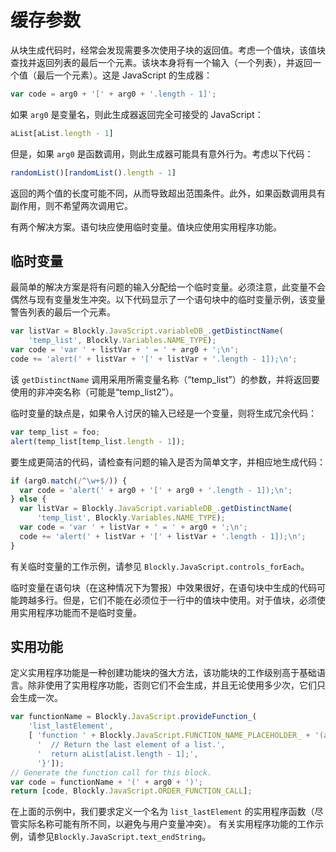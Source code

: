 # 缓存参数

从块生成代码时，经常会发现需要多次使用子块的返回值。考虑一个值块，该值块查找并返回列表的最后一个元素。该块本身将有一个输入（一个列表），并返回一个值（最后一个元素）。这是 JavaScript 的生成器：

```js
var code = arg0 + '[' + arg0 + '.length - 1]';
```
如果 `arg0` 是变量名，则此生成器返回完全可接受的 JavaScript：

```js
aList[aList.length - 1]
```

但是，如果 `arg0` 是函数调用，则此生成器可能具有意外行为。考虑以下代码：

```js
randomList()[randomList().length - 1]
```

返回的两个值的长度可能不同，从而导致超出范围条件。此外，如果函数调用具有副作用，则不希望两次调用它。

有两个解决方案。语句块应使用临时变量。值块应使用实用程序功能。

## 临时变量

最简单的解决方案是将有问题的输入分配给一个临时变量。必须注意，此变量不会偶然与现有变量发生冲突。以下代码显示了一个语句块中的临时变量示例，该变量警告列表的最后一个元素。

```js
var listVar = Blockly.JavaScript.variableDB_.getDistinctName(
    'temp_list', Blockly.Variables.NAME_TYPE);
var code = 'var ' + listVar + ' = ' + arg0 + ';\n';
code += 'alert(' + listVar + '[' + listVar + '.length - 1]);\n';
```
该 `getDistinctName` 调用采用所需变量名称（“temp_list”）的参数，并将返回要使用的非冲突名称（可能是“temp_list2”）。

临时变量的缺点是，如果令人讨厌的输入已经是一个变量，则将生成冗余代码：

```js
var temp_list = foo;
alert(temp_list[temp_list.length - 1]);
```

要生成更简洁的代码，请检查有问题的输入是否为简单文字，并相应地生成代码：

```js
if (arg0.match(/^\w+$/)) {
  var code = 'alert(' + arg0 + '[' + arg0 + '.length - 1]);\n';
} else {
  var listVar = Blockly.JavaScript.variableDB_.getDistinctName(
      'temp_list', Blockly.Variables.NAME_TYPE);
  var code = 'var ' + listVar + ' = ' + arg0 + ';\n';
  code += 'alert(' + listVar + '[' + listVar + '.length - 1]);\n';
}
```



有关临时变量的工作示例，请参见 `Blockly.JavaScript.controls_forEach`。

临时变量在语句块（在这种情况下为警报）中效果很好，在语句块中生成的代码可能跨越多行。但是，它们不能在必须位于一行中的值块中使用。对于值块，必须使用实用程序功能而不是临时变量。

## 实用功能

定义实用程序功能是一种创建功能块的强大方法，该功能块的工作级别高于基础语言。除非使用了实用程序功能，否则它们不会生成，并且无论使用多少次，它们只会生成一次。

```js
var functionName = Blockly.JavaScript.provideFunction_(
    'list_lastElement',
    [ 'function ' + Blockly.JavaScript.FUNCTION_NAME_PLACEHOLDER_ + '(aList) {',
      '  // Return the last element of a list.',
      '  return aList[aList.length - 1];',
      '}']);
// Generate the function call for this block.
var code = functionName + '(' + arg0 + ')';
return [code, Blockly.JavaScript.ORDER_FUNCTION_CALL];
```

在上面的示例中，我们要求定义一个名为 `list_lastElement` 的实用程序函数（尽管实际名称可能有所不同，以避免与用户变量冲突）。 有关实用程序功能的工作示例，请参见`Blockly.JavaScript.text_endString`。